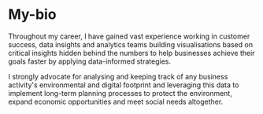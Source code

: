 # My-bio

Throughout my career, I have gained vast experience working in customer success, data insights and analytics teams building visualisations based on critical insights hidden behind the numbers to help businesses achieve their goals faster by applying data-informed strategies.

I strongly advocate for analysing and keeping track of any business activity's environmental and digital footprint and leveraging this data to implement long-term planning processes to protect the environment, expand economic opportunities and meet social needs altogether.
